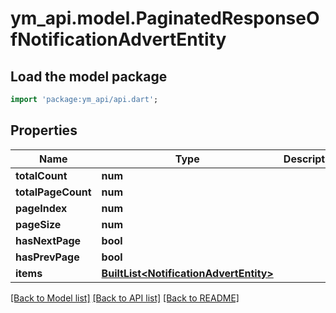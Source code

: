 # ym_api.model.PaginatedResponseOfNotificationAdvertEntity

## Load the model package
```dart
import 'package:ym_api/api.dart';
```

## Properties
Name | Type | Description | Notes
------------ | ------------- | ------------- | -------------
**totalCount** | **num** |  | 
**totalPageCount** | **num** |  | 
**pageIndex** | **num** |  | 
**pageSize** | **num** |  | 
**hasNextPage** | **bool** |  | 
**hasPrevPage** | **bool** |  | 
**items** | [**BuiltList&lt;NotificationAdvertEntity&gt;**](NotificationAdvertEntity.md) |  | 

[[Back to Model list]](../README.md#documentation-for-models) [[Back to API list]](../README.md#documentation-for-api-endpoints) [[Back to README]](../README.md)


